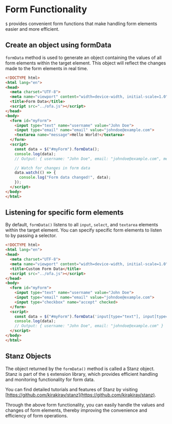 # Form Functionality

`$` provides convenient form functions that make handling form elements easier and more efficient.

## Create an object using formData

`formData` method is used to generate an object containing the values of all form elements within the target element. This object will reflect the changes made to the form elements in real time.

```html
<!DOCTYPE html>
<html lang="en">
<head>
  <meta charset="UTF-8">
  <meta name="viewport" content="width=device-width, initial-scale=1.0">
  <title>Form Data</title>
  <script src="../ofa.js"></script>
</head>
<body>
  <form id="myForm">
    <input type="text" name="username" value="John Doe">
    <input type="email" name="email" value="johndoe@example.com">
    <textarea name="message">Hello World!</textarea>
  </form>
  <script>
    const data = $("#myForm").formData();
    console.log(data);
    // Output: { username: "John Doe", email: "johndoe@example.com", message: "Hello World!" }

    // Watch for changes in form data
    data.watch(() => {
      console.log("Form data changed!", data);
    });
  </script>
</body>
</html>
```

## Listening for specific form elements

By default, `formData()` listens to all `input`, `select`, and `textarea` elements within the target element. You can specify specific form elements to listen to by passing a selector.

```html
<!DOCTYPE html>
<html lang="en">
<head>
  <meta charset="UTF-8">
  <meta name="viewport" content="width=device-width, initial-scale=1.0">
  <title>Custom Form Data</title>
  <script src="../ofa.js"></script>
</head>
<body>
  <form id="myForm">
    <input type="text" name="username" value="John Doe">
    <input type="email" name="email" value="johndoe@example.com">
    <input type="checkbox" name="accept" checked>
  </form>
  <script>
    const data = $("#myForm").formData('input[type="text"], input[type="email"]');
    console.log(data);
    // Output: { username: "John Doe", email: "johndoe@example.com" }
  </script>
</body>
</html>
```

## Stanz Objects

The object returned by the `formData()` method is called a Stanz object. Stanz is part of the `$` extension library, which provides efficient handling and monitoring functionality for form data.

You can find detailed tutorials and features of Stanz by visiting [https://github.com/kirakiray/stanz](https://github.com/kirakiray/stanz).

Through the above form functionality, you can easily handle the values and changes of form elements, thereby improving the convenience and efficiency of form operations.

